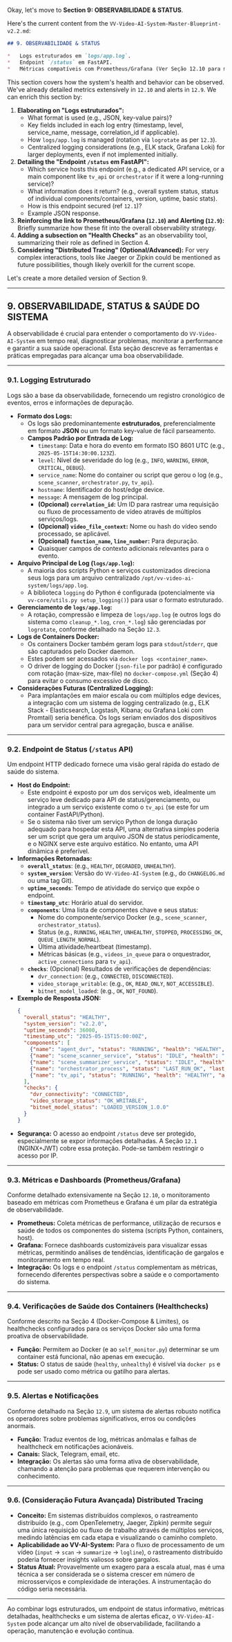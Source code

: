 Okay, let's move to **Section 9: OBSERVABILIDADE & STATUS**.

Here's the current content from the `VV-Video-AI-System-Master-Blueprint-v2.2.md`:

```markdown
## 9. OBSERVABILIDADE & STATUS

*   Logs estruturados em `logs/app.log`.
*   Endpoint `/status` em FastAPI.
*   Métricas compatíveis com Prometheus/Grafana (Ver Seção 12.10 para métricas detalhadas).
```

This section covers how the system's health and behavior can be observed. We've already detailed metrics extensively in `12.10` and alerts in `12.9`. We can enrich this section by:

1.  **Elaborating on "Logs estruturados":**
    *   What format is used (e.g., JSON, key-value pairs)?
    *   Key fields included in each log entry (timestamp, level, service_name, message, correlation_id if applicable).
    *   How `logs/app.log` is managed (rotation via `logrotate` as per `12.3`).
    *   Centralized logging considerations (e.g., ELK stack, Grafana Loki) for larger deployments, even if not implemented initially.
2.  **Detailing the "Endpoint `/status` em FastAPI":**
    *   Which service hosts this endpoint (e.g., a dedicated API service, or a main component like `tv_api` or `orchestrator` if it were a long-running service)?
    *   What information does it return? (e.g., overall system status, status of individual components/containers, version, uptime, basic stats).
    *   How is this endpoint secured (ref `12.1`)?
    *   Example JSON response.
3.  **Reinforcing the link to Prometheus/Grafana (`12.10`) and Alerting (`12.9`):** Briefly summarize how these fit into the overall observability strategy.
4.  **Adding a subsection on "Health Checks"** as an observability tool, summarizing their role as defined in Section 4.
5.  **Considering "Distributed Tracing" (Optional/Advanced):** For very complex interactions, tools like Jaeger or Zipkin could be mentioned as future possibilities, though likely overkill for the current scope.

Let's create a more detailed version of Section 9.

---

## 9. OBSERVABILIDADE, STATUS & SAÚDE DO SISTEMA

A observabilidade é crucial para entender o comportamento do `VV-Video-AI-System` em tempo real, diagnosticar problemas, monitorar a performance e garantir a sua saúde operacional. Esta seção descreve as ferramentas e práticas empregadas para alcançar uma boa observabilidade.

---

### 9.1. Logging Estruturado

Logs são a base da observabilidade, fornecendo um registro cronológico de eventos, erros e informações de depuração.

*   **Formato dos Logs:**
    *   Os logs são predominantemente **estruturados**, preferencialmente em formato **JSON** ou um formato key-value de fácil parseamento.
    *   **Campos Padrão por Entrada de Log:**
        *   `timestamp`: Data e hora do evento em formato ISO 8601 UTC (e.g., `2025-05-15T14:30:00.123Z`).
        *   `level`: Nível de severidade do log (e.g., `INFO`, `WARNING`, `ERROR`, `CRITICAL`, `DEBUG`).
        *   `service_name`: Nome do container ou script que gerou o log (e.g., `scene_scanner`, `orchestrator.py`, `tv_api`).
        *   `hostname`: Identificador do host/edge device.
        *   `message`: A mensagem de log principal.
        *   **(Opcional) `correlation_id`:** Um ID para rastrear uma requisição ou fluxo de processamento de vídeo através de múltiplos serviços/logs.
        *   **(Opcional) `video_file_context`:** Nome ou hash do vídeo sendo processado, se aplicável.
        *   **(Opcional) `function_name`, `line_number`:** Para depuração.
        *   Quaisquer campos de contexto adicionais relevantes para o evento.
*   **Arquivo Principal de Log (`logs/app.log`):**
    *   A maioria dos scripts Python e serviços customizados direciona seus logs para um arquivo centralizado `/opt/vv-video-ai-system/logs/app.log`.
    *   A biblioteca `logging` do Python é configurada (potencialmente via `vv-core/utils.py setup_logging()`) para usar o formato estruturado.
*   **Gerenciamento de `logs/app.log`:**
    *   A rotação, compressão e limpeza de `logs/app.log` (e outros logs do sistema como `cleanup_*.log`, `cron_*.log`) são gerenciadas por `logrotate`, conforme detalhado na Seção `12.3`.
*   **Logs de Containers Docker:**
    *   Os containers Docker também geram logs para `stdout`/`stderr`, que são capturados pelo Docker daemon.
    *   Estes podem ser acessados via `docker logs <container_name>`.
    *   O driver de logging do Docker (`json-file` por padrão) é configurado com rotação (max-size, max-file) no `docker-compose.yml` (Seção 4) para evitar o consumo excessivo de disco.
*   **Considerações Futuras (Centralized Logging):**
    *   Para implantações em maior escala ou com múltiplos edge devices, a integração com um sistema de logging centralizado (e.g., ELK Stack - Elasticsearch, Logstash, Kibana; ou Grafana Loki com Promtail) seria benéfica. Os logs seriam enviados dos dispositivos para um servidor central para agregação, busca e análise.

---

### 9.2. Endpoint de Status (`/status` API)

Um endpoint HTTP dedicado fornece uma visão geral rápida do estado de saúde do sistema.

*   **Host do Endpoint:**
    *   Este endpoint é exposto por um dos serviços web, idealmente um serviço leve dedicado para API de status/gerenciamento, ou integrado a um serviço existente como o `tv_api` (se este for um container FastAPI/Python).
    *   Se o sistema não tiver um serviço Python de longa duração adequado para hospedar esta API, uma alternativa simples poderia ser um script que gera um arquivo JSON de status periodicamente, e o NGINX serve este arquivo estático. No entanto, uma API dinâmica é preferível.
*   **Informações Retornadas:**
    *   **`overall_status`**: (e.g., `HEALTHY`, `DEGRADED`, `UNHEALTHY`).
    *   **`system_version`**: Versão do `VV-Video-AI-System` (e.g., do `CHANGELOG.md` ou uma tag Git).
    *   **`uptime_seconds`**: Tempo de atividade do serviço que expõe o endpoint.
    *   **`timestamp_utc`**: Horário atual do servidor.
    *   **`components`**: Uma lista de componentes chave e seus status:
        *   Nome do componente/serviço Docker (e.g., `scene_scanner`, `orchestrator_status`).
        *   Status (e.g., `RUNNING`, `HEALTHY`, `UNHEALTHY`, `STOPPED`, `PROCESSING_OK`, `QUEUE_LENGTH_NORMAL`).
        *   Última atividade/heartbeat (timestamp).
        *   Métricas básicas (e.g., `videos_in_queue` para o orquestrador, `active_connections` para `tv_api`).
    *   **`checks`**: (Opcional) Resultados de verificações de dependências:
        *   `dvr_connection`: (e.g., `CONNECTED`, `DISCONNECTED`).
        *   `video_storage_writable`: (e.g., `OK`, `READ_ONLY`, `NOT_ACCESSIBLE`).
        *   `bitnet_model_loaded`: (e.g., `OK`, `NOT_FOUND`).
*   **Exemplo de Resposta JSON:**
    ```json
    {
      "overall_status": "HEALTHY",
      "system_version": "v2.2.0",
      "uptime_seconds": 36000,
      "timestamp_utc": "2025-05-15T15:00:00Z",
      "components": [
        {"name": "agent_dvr", "status": "RUNNING", "health": "HEALTHY", "last_seen_active": "2025-05-15T14:59:55Z"},
        {"name": "scene_scanner_service", "status": "IDLE", "health": "HEALTHY", "pending_tasks": 0},
        {"name": "scene_summarizer_service", "status": "IDLE", "health": "HEALTHY", "model_version": "1.0.0"},
        {"name": "orchestrator_process", "status": "LAST_RUN_OK", "last_run_utc": "2025-05-15T14:55:00Z", "videos_in_queue": 2},
        {"name": "tv_api", "status": "RUNNING", "health": "HEALTHY", "active_playlist": "tv1_curated"}
      ],
      "checks": {
        "dvr_connectivity": "CONNECTED",
        "video_storage_status": "OK_WRITABLE",
        "bitnet_model_status": "LOADED_VERSION_1.0.0"
      }
    }
    ```
*   **Segurança:** O acesso ao endpoint `/status` deve ser protegido, especialmente se expor informações detalhadas. A Seção `12.1` (NGINX+JWT) cobre essa proteção. Pode-se também restringir o acesso por IP.

---

### 9.3. Métricas e Dashboards (Prometheus/Grafana)

Conforme detalhado extensivamente na Seção `12.10`, o monitoramento baseado em métricas com Prometheus e Grafana é um pilar da estratégia de observabilidade.

*   **Prometheus:** Coleta métricas de performance, utilização de recursos e saúde de todos os componentes do sistema (scripts Python, containers, host).
*   **Grafana:** Fornece dashboards customizáveis para visualizar essas métricas, permitindo análises de tendências, identificação de gargalos e monitoramento em tempo real.
*   **Integração:** Os logs e o endpoint `/status` complementam as métricas, fornecendo diferentes perspectivas sobre a saúde e o comportamento do sistema.

---

### 9.4. Verificações de Saúde dos Containers (Healthchecks)

Conforme descrito na Seção 4 (Docker-Compose & Limites), os healthchecks configurados para os serviços Docker são uma forma proativa de observabilidade.

*   **Função:** Permitem ao Docker (e ao `self_monitor.py`) determinar se um container está funcional, não apenas em execução.
*   **Status:** O status de saúde (`healthy`, `unhealthy`) é visível via `docker ps` e pode ser usado como métrica ou gatilho para alertas.

---

### 9.5. Alertas e Notificações

Conforme detalhado na Seção `12.9`, um sistema de alertas robusto notifica os operadores sobre problemas significativos, erros ou condições anormais.

*   **Função:** Traduz eventos de log, métricas anômalas e falhas de healthcheck em notificações acionáveis.
*   **Canais:** Slack, Telegram, email, etc.
*   **Integração:** Os alertas são uma forma ativa de observabilidade, chamando a atenção para problemas que requerem intervenção ou conhecimento.

---

### 9.6. (Consideração Futura Avançada) Distributed Tracing

*   **Conceito:** Em sistemas distribuídos complexos, o rastreamento distribuído (e.g., com OpenTelemetry, Jaeger, Zipkin) permite seguir uma única requisição ou fluxo de trabalho através de múltiplos serviços, medindo latências em cada etapa e visualizando o caminho completo.
*   **Aplicabilidade ao VV-AI-System:** Para o fluxo de processamento de um vídeo (`input` -> `scan` -> `summarize` -> `logline`), o rastreamento distribuído poderia fornecer insights valiosos sobre gargalos.
*   **Status Atual:** Provavelmente um exagero para a escala atual, mas é uma técnica a ser considerada se o sistema crescer em número de microsserviços e complexidade de interações. A instrumentação do código seria necessária.

---

Ao combinar logs estruturados, um endpoint de status informativo, métricas detalhadas, healthchecks e um sistema de alertas eficaz, o `VV-Video-AI-System` pode alcançar um alto nível de observabilidade, facilitando a operação, manutenção e evolução contínua.
